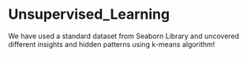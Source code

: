 # Unsupervised_Learning
We have used a standard dataset from Seaborn Library and uncovered different insights and hidden patterns using k-means algorithm!
